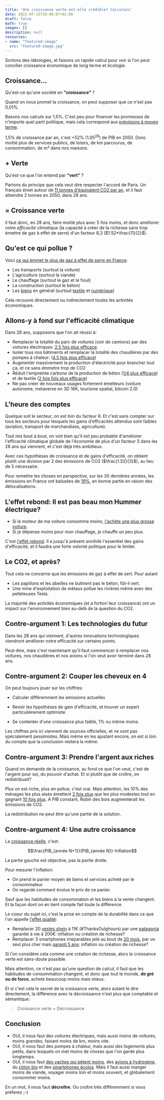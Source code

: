 ```yaml
---
title: 'Une croissance verte est-elle crédible? Calculons'
date: 2022-07-15T10:48:07+02:00
draft: false
math: true
images: []
description: null
resources:
- name: "featured-image"
  src: "featured-image.jpg"
---
```


Sortons des idéologies, et faisons un rapide calcul pour voir si l'on peut concilier croissance économique de long terme et écologie.

<!--more-->

## Croissance...

Qu'est-ce qu'une société en **"croissance"** ?

Quand on nous promet la croissance, on peut supposer que ce n'est pas 0,01%.

Basons nos calculs sur 1,5%. C'est peu pour financer les promesses de n'importe quel parti politique, mais cela correspond aux [prévisions à moyen terme](https://www.budget.gouv.fr/reperes/finances-publiques/articles/presentation-du-programme-de-stabilite-2021-2027).

1,5% de croissance par an, c'est +52% ($1.05^{28}$) de PIB en 2050. Donc moitié plus de services publics, de loisirs, de km parcourus, de consommation, de m² dans nos maisons.

## + Verte

Qu'est-ce que l'on entend par **"vert"** ?

Partons du principe que cela veut dire respecter l'accord de Paris. Un français émet autour de [11 tonnes d'équivalent CO2 par an](https://www.statistiques.developpement-durable.gouv.fr/lempreinte-carbone-des-francais-reste-stable), et il faut atteindre 2 tonnes en 2050, dans 28 ans.

## = Croissance verte

Il faut donc, en 28 ans, faire moitié plus avec 5 fois moins, et donc améliorer notre *efficacité climatique* (la capacité à créer de la richesse sans trop émettre de gaz à effet de serre) d'un facteur 8,3 ($1.52*\frac{11}{2}$).

## Qu'est ce qui pollue ?

Voici [ce qui émmet le plus de gaz à effet de serre en France](https://www.notre-environnement.gouv.fr/rapport-sur-l-etat-de-l-environnement/themes-ree/defis-environnementaux/changement-climatique/emissions-de-gaz-a-effet-de-serre/article/panorama-des-emissions-francaises-de-gaz-a-effet-de-serre):
* Les transports (surtout la voiture)
* L'agriculture (surtout la viande)
* Le chauffage (surtout le gaz et le fioul)
* La construction (surtout le béton)
* Les [biens](https://presse.ademe.fr/wp-content/uploads/2018/09/DP-Face-cache%CC%81e-des-biens-de%CC%81quipement-Septembre-2018.pdf) en général (surtout [textile](https://librairie.ademe.fr/cadic/1529/le-revers-de-mon-look.pdf) et [numérique](https://librairie.ademe.fr/cadic/2351/guide-pratique-face-cachee-numerique.pdf))

Cela recouvre directement ou indirectement toutes les activités économiques.


## Allons-y à fond sur l'efficacité climatique

Dans 28 ans, supposons que l'on ait réussi à:

* Remplacer la totalité du parc de voitures (voir de camions) par des voitures électriques: [2.5 fois plus efficace](https://www.je-roule-en-electrique.fr/sites/default/files/2021-11/Le%20bilan%20environnemental%20du%20v%C3%A9hicule%20%C3%A9lectrique_0.pdf).
* Isoler tous nos bâtiments et remplacer la totalité des chaudières par des pompes à chaleur: ([4.5 fois plus efficace](https://www.economiedenergie.fr/les-emissions-de-co2-par-energie/))
* Augmenter massivement la production d'électricité pour brancher tout ça, et ce sans émmetre trop de CO2
* Réduit l'empreinte carbone de la production de béton
([1/4 plus efficace](https://www.iea.org/news/cement-technology-roadmap-plots-path-to-cutting-co2-emissions-24-by-2050)) et de textile ([2 fois fois plus efficace](https://www.modeintextile.fr/coton-biologique-aurait-impact-climat-50-eleve-coton-traditionnel/))
* Ne pas créer de nouveaux usages fortement émetteurs (voiture autonome,  metaverse en 3D 16K, tourisme spatial, bitcoin 2.0)

## L'heure des comptes

Quelque soit le secteur, on est loin du facteur 8. Et c'est sans compter sur tous les secteurs pour lesquels les gains d'efficacités attendus sont faibles (aviation, transport de marchandises, agriculture).

Tout mis bout à bout, on voit bien qu'il est peu probable d'améliorer l'efficacité climatique globale de l'économie de plus d'un facteur 3 dans les 28 ans qui viennent, et c'est déjà très ambitieux.

Avec ces hypothèses de croissance et de gains d'efficacité, on obtient plutôt une division par 2 des émissions de CO2 ($\frac{1.52}{3}$), au lieu de 5 nécessaire.

Pour remettre les choses en perspective, sur les 30 dernières années, les émissions en France ont baissées de [19%](https://www.statistiques.developpement-durable.gouv.fr/les-facteurs-devolution-des-emissions-de-co2-liees-lenergie-en-france-de-1990-2019), en bonne partie en raison des délocalisations. 


## L'effet rebond: Il est pas beau mon Hummer électrique?

* Si le moteur de ma voiture consomme moins, [j'achète une plus grosse voiture](https://www.automobile-propre.com/breves/le-nouveau-hummer-electrique-fait-un-carton/).
* Si je dépense moins pour mon chauffage, je chauffe un peu plus.

C'est [l'effet rebond](https://fr.wikipedia.org/wiki/Effet_rebond_(%C3%A9conomie)). Il a jusqu'à présent annihilé l'essentiel des gains d'efficacité, et il faudra une forte volonté politique pour le limiter.

## Le CO2, et après?

Tout cela ne concerne que les émissions de gaz à effet de sert. Pour autant
* Les papillons et les abeilles ne butinent pas le béton, fût-il vert.
* Une mine d'exploitation de métaux pollue les rivières même avec des pelleteuses Tesla.

La majorité des activités économiques (et a fortiori leur croissance) ont un impact sur l'environnement bien au-delà de la question du CO2.

## Contre-argument 1: Les technologies du futur

Dans les 28 ans qui viennent, d'autres innovations technologiques viendront améliorer notre efficacité sur certains points.

Peut-être, mais c'est maintenant qu'il faut commencer à remplacer nos voitures, nos chaudières et nos avions si l'on veut avoir terminé dans 28 ans.


## Contre-argument 2: Couper les cheveux en 4

On peut toujours jouer sur les chiffres:

* Calculer différemment les emissions actuelles

* Revoir les hypothèses de gain d'efficacité, et trouver un expert particulièrement optimiste.

* Se contenter d'une croissance plus faible, 1% ou même moins.

Les chiffres pris ici viennent de sources officielles, et ne sont pas spécialement pessimistes. Mais même en les ajustant encore, on est si loin du compte que la conclusion restera la même.

## Contre-argument 3:  Prendre l'argent aux riches

Quand on demande de la croissance, au fond ce que l'on veut, c'est de l'argent pour soi, du pouvoir d'achat. Et si plutôt que de croître, on redistribuait?

Plus on est riche, plus en pollue, c'est vrai. Mais attention, les 10% des ménages les plus aisés émettent [2 fois plus](https://www.cairn.info/revue-de-l-ofce-2020-5-page-73.htm) que les plus modestes tout en gagnant [10 fois plus](https://www.insee.fr/fr/statistiques/5371205?sommaire=5371304). A PIB constant, Robin des bois augmenterait les émissions de CO2.

La redistribution ne peut être qu'une partie de la solution.

## Contre-argument 4:  Une autre croissance

La [croissance réelle](https://www.insee.fr/fr/statistiques/fichier/2549709/Insee-En-Bref-PIB-vFR-Interactif.pdf), c'est:

$$\frac{PIB_{année N+1}}{PIB_{année N}}-Inflation$$

La partie gauche est objective, pas la partie droite.

Pour mesurer l'inflation:
* On prend le panier moyen de biens et services acheté par le consommateur
* On regarde comment évolue le prix de ce panier.

Sauf que les habitudes de consommation et les biens à la vente changent. Et la façon dont on en tient compte fait toute la différence.

Le coeur du sujet ici, c'est la prise en compte de la durabilité dans ce que l'on appelle [l'effet qualité](https://www.cairn.info/l-indice-des-prix-a-la-consommation--9782707199317-page-75.htm):

* Remplacer 20 [vestes shein](https://fr.shein.com/SHEIN-Double-Breasted-Crop-Jacket-p-875037-cat-1776.html) à 11€ (#ThanksOuïghours) par une [patagonia](https://eu.patagonia.com/fr/fr/product/womens-alplight-down-pullover/85555.html?dwvar_85555_color=BRLG&cgid=root) garantie à vie à 200€: inflation ou création de richesse?
* Remplacer 3 smartphones irreparables jeté au bout de [20 mois](http://www.journaldunet.com/diaporama/0610-mobile/4.shtml), par un seul plus cher mais [garanti 5 ans](https://shop.fairphone.com/fr/): inflation ou création de richesse?

Si l'on considère cela comme une création de richesse, alors la croissance verte est sans-doute possible.

Mais attention, ce n'est pas qu'une question de calcul, il faut que les habitudes de consommation changent, et donc que tout le monde, **de gré ou de force**, achete beaucoup moins mais mieux.

Et si c'est cela le secret de la croissance verte, alors autant le dire directement, la différence avec la décroissance n'est plus que comptable et sémantique:

> Croissance verte = Décroissance

## Conclusion

* OUI, il nous faut des voitures électriques, mais aussi moins de voitures, moins grandes, faisant moins de km, moins vite.
* OUI, il nous faut des pompes à chaleur, mais aussi des logements plus petits, dans lesquels on met moins de choses que l'on garde plus longtemps.
* OUI, il nous faut [des vaches qui pêtent moins](https://www.sciencesetavenir.fr/nature-environnement/les-vaches-francaises-emettent-autant-de-gaz-en-un-an-que-15-millions-de-voitures_9752), des [avions à hydrogène](https://www.h2-mobile.fr/actus/avion-hydrogene/), du [côton bio](https://www.modeintextile.fr/coton-biologique-aurait-impact-climat-50-eleve-coton-traditionnel/) et des [smartphones écolos](https://www.fairphone.com/fr/). Mais il faut aussi manger moins de viande, voyager moins loin et moins souvent, et globalement consommer moins.

En un mot, il nous faut **décroître**. Ou croître très différemment si vous préferez ;-)


